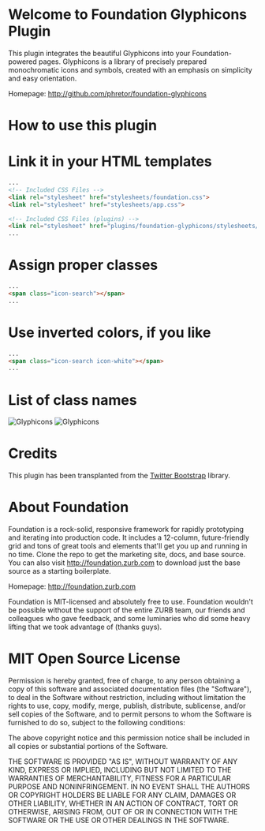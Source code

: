 Welcome to Foundation Glyphicons Plugin
=======================================

This plugin integrates the beautiful Glyphicons into your Foundation-powered pages. Glyphicons is a library of precisely prepared monochromatic icons and symbols, created with an emphasis on simplicity and easy orientation.

Homepage: http://github.com/phretor/foundation-glyphicons

How to use this plugin
======================

# Link it in your HTML templates

```html
...
<!-- Included CSS Files -->
<link rel="stylesheet" href="stylesheets/foundation.css">
<link rel="stylesheet" href="stylesheets/app.css">

<!-- Included CSS Files (plugins) -->
<link rel="stylesheet" href="plugins/foundation-glyphicons/stylesheets/foundation-glyphicons.css">
...
```

# Assign proper classes

```html
...
<span class="icon-search"></span>
...
```

# Use inverted colors, if you like

```html
...
<span class="icon-search icon-white"></span>
...
```

List of class names
===================

![Glyphicons](https://github.com/phretor/foundation-glyphicons/raw/master/images/glyphicons-list-1.png)
![Glyphicons](https://github.com/phretor/foundation-glyphicons/raw/master/images/glyphicons-list-2.png)


Credits
=======

This plugin has been transplanted from the [Twitter Bootstrap](http://twitter.github.com/bootstrap/base-css.html?#icons) library.


About Foundation
================

Foundation is a rock-solid, responsive framework for rapidly prototyping and iterating into production code. It includes a 12-column, future-friendly grid and tons of great tools and elements that'll get you up and running in no time. Clone the repo to get the marketing site, docs, and base source. You can also visit http://foundation.zurb.com to download just the base source as a starting boilerplate.

Homepage: http://foundation.zurb.com

Foundation is MIT-licensed and absolutely free to use. Foundation wouldn't be possible without the support of the entire ZURB team, our friends and colleagues who gave feedback, and some luminaries who did some heavy lifting that we took advantage of (thanks guys).


MIT Open Source License
=======================

Permission is hereby granted, free of charge, to any person obtaining a copy of this software and associated documentation files (the "Software"), to deal in the Software without restriction, including without limitation the rights to use, copy, modify, merge, publish, distribute, sublicense, and/or sell copies of the Software, and to permit persons to whom the Software is furnished to do so, subject to the following conditions:

The above copyright notice and this permission notice shall be included in all copies or substantial portions of the Software.

THE SOFTWARE IS PROVIDED "AS IS", WITHOUT WARRANTY OF ANY KIND, EXPRESS OR IMPLIED, INCLUDING BUT NOT LIMITED TO THE WARRANTIES OF MERCHANTABILITY, FITNESS FOR A PARTICULAR PURPOSE AND NONINFRINGEMENT. IN NO EVENT SHALL THE AUTHORS OR COPYRIGHT HOLDERS BE LIABLE FOR ANY CLAIM, DAMAGES OR OTHER LIABILITY, WHETHER IN AN ACTION OF CONTRACT, TORT OR OTHERWISE, ARISING FROM, OUT OF OR IN CONNECTION WITH THE SOFTWARE OR THE USE OR OTHER DEALINGS IN THE SOFTWARE.